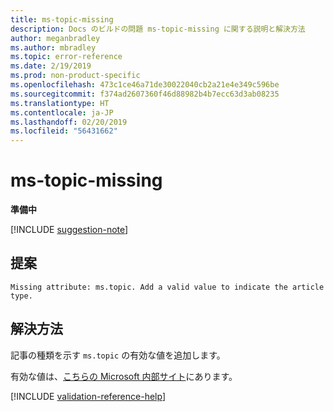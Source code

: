 ```yaml
---
title: ms-topic-missing
description: Docs のビルドの問題 ms-topic-missing に関する説明と解決方法
author: meganbradley
ms.author: mbradley
ms.topic: error-reference
ms.date: 2/19/2019
ms.prod: non-product-specific
ms.openlocfilehash: 473c1ce46a71de30022040cb2a21e4e349c596be
ms.sourcegitcommit: f374ad2607360f46d88982b4b7ecc63d3ab08235
ms.translationtype: HT
ms.contentlocale: ja-JP
ms.lasthandoff: 02/20/2019
ms.locfileid: "56431662"
---
```

# <a name="ms-topic-missing"></a>ms-topic-missing

**準備中**

[!INCLUDE [suggestion-note](includes/suggestion-note.md)]

## <a name="suggestion"></a>提案

`Missing attribute: ms.topic. Add a valid value to indicate the article type.`

## <a name="resolution"></a>解決方法

記事の種類を示す `ms.topic` の有効な値を追加します。

有効な値は、[こちらの Microsoft 内部サイト](https://docsmetadatatool.azurewebsites.net/whitelists)にあります。

<!--make sure to add this file to your includes folder and verify the path-->
[!INCLUDE [validation-reference-help](includes/validation-reference-help.md)]